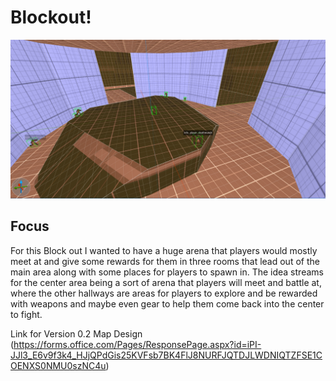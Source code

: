 # Blockout!
![alt text](https://github.com/Maleahristau/phantomoftheabyss/blob/main/images/Screenshot%202024-10-10%20045249.png "Version 0.2 Quake Map")

## Focus

For this Block out I wanted to have a huge arena that players would mostly meet at and give some rewards for them in three rooms that lead out of the main area along with some places for players to spawn in. 
The idea streams for the center area being a sort of arena that players will meet and battle at, where the other hallways are areas for players to explore and be rewarded with weapons and maybe even gear to help them come back into the center to fight. 


Link for Version 0.2 Map Design
(https://forms.office.com/Pages/ResponsePage.aspx?id=iPI-JJl3_E6v9f3k4_HJjQPdGis25KVFsb7BK4FlJ8NURFJQTDJLWDNIQTZFSE1COENXS0NMU0szNC4u)



